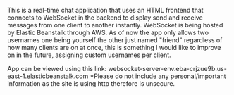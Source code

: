  This is a real-time chat application that uses an HTML frontend that connects to WebSocket in the backend to display send and receive messages from one client to another instantly. WebSocket is being hosted by Elastic Beanstalk through AWS. As of now the app only allows two usernames one being yourself the other just named "friend" regardless of how many clients are on at once, this is something I would like to improve on in the future, assigning custom usernames per client. 

App can be viewed using this link: websocket-server-env.eba-crjzue9b.us-east-1.elasticbeanstalk.com
*Please do not include any personal/important information as the site is using http therefore is unsecure.
